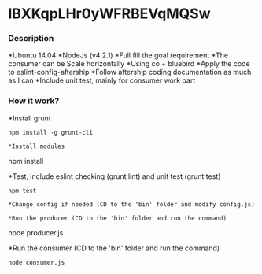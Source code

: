 # lBXKqpLHr0yWFRBEVqMQSw

### Description

*Ubuntu 14.04
*NodeJs (v4.2.1)
*Full fill the goal requirement
*The consumer can be Scale horizontally
*Using co + bluebird
*Apply the code to eslint-config-aftership
*Follow aftership coding documentation as much as I can
*Include unit test, mainly for consumer work part

### How it work?

*Install grunt
```
npm install -g grunt-cli

*Install modules
```
npm install

*Test, include eslint checking (grunt lint) and unit test (grunt test)
```
npm test

*Change config if needed (CD to the 'bin' folder and modify config.js)

*Run the producer (CD to the 'bin' folder and run the command)
```
node producer.js

*Run the consumer (CD to the 'bin' folder and run the command)
```
node consumer.js
